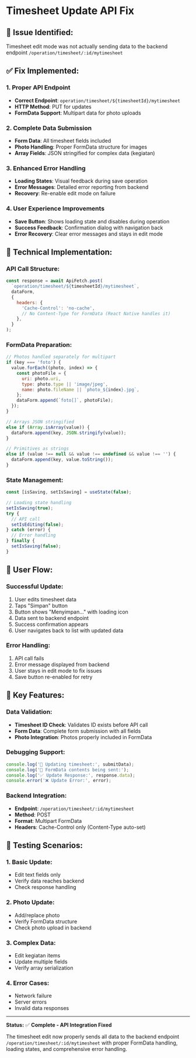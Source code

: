 # Timesheet Update API Fix

## 🐛 **Issue Identified:**
Timesheet edit mode was not actually sending data to the backend endpoint `/operation/timesheet/:id/mytimesheet`

## ✅ **Fix Implemented:**

### **1. Proper API Endpoint**
- **Correct Endpoint**: `operation/timesheet/${timesheetId}/mytimesheet`
- **HTTP Method**: PUT for updates
- **FormData Support**: Multipart data for photo uploads

### **2. Complete Data Submission**
- **Form Data**: All timesheet fields included
- **Photo Handling**: Proper FormData structure for images
- **Array Fields**: JSON stringified for complex data (kegiatan)

### **3. Enhanced Error Handling**
- **Loading States**: Visual feedback during save operation
- **Error Messages**: Detailed error reporting from backend
- **Recovery**: Re-enable edit mode on failure

### **4. User Experience Improvements**
- **Save Button**: Shows loading state and disables during operation
- **Success Feedback**: Confirmation dialog with navigation back
- **Error Recovery**: Clear error messages and stays in edit mode

## 🔧 **Technical Implementation:**

### **API Call Structure:**
```javascript
const response = await ApiFetch.post(
  `operation/timesheet/${timesheetId}/mytimesheet`,
  dataForm,
  {
    headers: {
      'Cache-Control': 'no-cache',
      // No Content-Type for FormData (React Native handles it)
    },
  }
);
```

### **FormData Preparation:**
```javascript
// Photos handled separately for multipart
if (key === 'foto') {
  value.forEach((photo, index) => {
    const photoFile = {
      uri: photo.uri,
      type: photo.type || 'image/jpeg',
      name: photo.fileName || `photo_${index}.jpg`,
    };
    dataForm.append(`foto[]`, photoFile);
  });
}

// Arrays JSON stringified
else if (Array.isArray(value)) {
  dataForm.append(key, JSON.stringify(value));
}

// Primitives as strings
else if (value !== null && value !== undefined && value !== '') {
  dataForm.append(key, value.toString());
}
```

### **State Management:**
```javascript
const [isSaving, setIsSaving] = useState(false);

// Loading state handling
setIsSaving(true);
try {
  // API call
  setIsEditing(false);
} catch (error) {
  // Error handling
} finally {
  setIsSaving(false);
}
```

## 📱 **User Flow:**

### **Successful Update:**
1. User edits timesheet data
2. Taps "Simpan" button
3. Button shows "Menyimpan..." with loading icon
4. Data sent to backend endpoint
5. Success confirmation appears
6. User navigates back to list with updated data

### **Error Handling:**
1. API call fails
2. Error message displayed from backend
3. User stays in edit mode to fix issues
4. Save button re-enabled for retry

## 🎯 **Key Features:**

### **Data Validation:**
- **Timesheet ID Check**: Validates ID exists before API call
- **Form Data**: Complete form submission with all fields
- **Photo Integration**: Photos properly included in FormData

### **Debugging Support:**
```javascript
console.log('🔄 Updating timesheet:', submitData);
console.log('📸 FormData contents being sent:');
console.log('✅ Update Response:', response.data);
console.error('❌ Update Error:', error);
```

### **Backend Integration:**
- **Endpoint**: `/operation/timesheet/:id/mytimesheet`
- **Method**: POST
- **Format**: Multipart FormData
- **Headers**: Cache-Control only (Content-Type auto-set)

## 🚀 **Testing Scenarios:**

### **1. Basic Update:**
- Edit text fields only
- Verify data reaches backend
- Check response handling

### **2. Photo Update:**
- Add/replace photo
- Verify FormData structure
- Check photo upload in backend

### **3. Complex Data:**
- Edit kegiatan items
- Update multiple fields
- Verify array serialization

### **4. Error Cases:**
- Network failure
- Server errors
- Invalid data responses

---

**Status:** ✅ **Complete - API Integration Fixed**

The timesheet edit now properly sends all data to the backend endpoint `/operation/timesheet/:id/mytimesheet` with proper FormData handling, loading states, and comprehensive error handling.